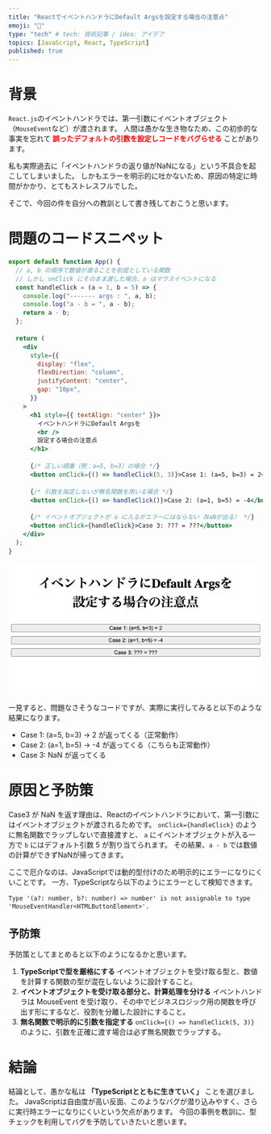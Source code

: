 ```yaml
---
title: "ReactでイベントハンドラにDefault Argsを設定する場合の注意点"
emoji: "🔨"
type: "tech" # tech: 技術記事 / idea: アイデア
topics: [JavaScript, React, TypeScript]
published: true
---
```


# 背景

`React.js`のイベントハンドラでは、第一引数にイベントオブジェクト（`MouseEvent`など）が渡されます。
人間は愚かな生き物なため、この初歩的な事実を忘れて <span style="font-weight: 700; color: red;">誤ったデフォルトの引数を設定しコードをバグらせる</span> ことがあります。

私も実際過去に「イベントハンドラの返り値がNaNになる」という不具合を起こしてしまいました。
しかもエラーを明示的に吐かないため、原因の特定に時間がかかり、とてもストレスフルでした。

そこで、今回の件を自分への教訓として書き残しておこうと思います。


# 問題のコードスニペット

```jsx
export default function App() {
  // a, b の順序で数値が渡ることを前提としている関数
  // しかし onClick にそのまま渡した場合、a はマウスイベントになる
  const handleClick = (a = 1, b = 5) => {
    console.log("------- args : ", a, b);
    console.log("a - b = ", a - b);
    return a - b;
  };

  return (
    <div
      style={{
        display: "flex",
        flexDirection: "column",
        justifyContent: "center",
        gap: "10px",
      }}
    >
      <h1 style={{ textAlign: "center" }}>
        イベントハンドラにDefault Argsを
        <br />
        設定する場合の注意点
      </h1>

      {/* 正しい順番（例：a=5, b=3）の場合 */}
      <button onClick={() => handleClick(5, 3)}>Case 1: (a=5, b=3) = 2</button>

      {/* 引数を指定しないが無名関数を用いる場合 */}
      <button onClick={() => handleClick()}>Case 2: (a=1, b=5) = -4</button>

      {/* イベントオブジェクトが a に入るがエラーにはならない（NaNが出る） */}
      <button onClick={handleClick}>Case 3: ??? = ???</button>
    </div>
  );
}

```



![alt text](/images/doc11/image.png)

一見すると、問題なさそうなコードですが、実際に実行してみると以下のような結果になります。

- Case 1: (a=5, b=3) → 2 が返ってくる（正常動作）
- Case 2: (a=1, b=5) → -4 が返ってくる（こちらも正常動作）
- Case 3: NaN が返ってくる



# 原因と予防策

Case3 が NaN を返す理由は、Reactのイベントハンドラにおいて、第一引数にはイベントオブジェクトが渡されるためです。
`onClick={handleClick}` のように無名関数でラップしないで直接渡すと、
`a` にイベントオブジェクトが入る一方で `b` にはデフォルト引数 5 が割り当てられます。
その結果、`a - b` では数値の計算ができずNaNが帰ってきます。

ここで厄介なのは、JavaScriptでは動的型付けのため明示的にエラーになりにくいことです。
一方、TypeScriptなら以下のようにエラーとして検知できます。

```text
Type '(a?: number, b?: number) => number' is not assignable to type 'MouseEventHandler<HTMLButtonElement>'.
```

## 予防策
予防策としてまとめると以下のようになるかと思います。

1. **TypeScriptで型を厳格にする**
  イベントオブジェクトを受け取る型と、数値を計算する関数の型が混在しないように設計すること。
1. **イベントオブジェクトを受け取る部分と、計算処理を分ける**
  イベントハンドラは MouseEvent を受け取り、その中でビジネスロジック用の関数を呼び出す形にするなど、役割を分離した設計にすること。
1. **無名関数で明示的に引数を指定する**
  `onClick={() => handleClick(5, 3)}` のように、引数を正確に渡す場合は必ず無名関数でラップする。

# 結論
結論として、愚かな私は **「TypeScriptとともに生きていく」** ことを選びました。
JavaScriptは自由度が高い反面、このようなバグが潜り込みやすく、さらに実行時エラーになりにくいという欠点があります。
今回の事例を教訓に、型チェックを利用してバグを予防していきたいと思います。